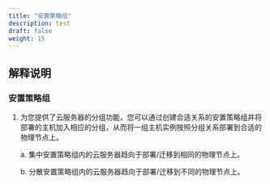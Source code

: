 ```yaml
---
title: "安置策略组"
description: test
draft: false
weight: 15
---
```


## 解释说明

### 安置策略组

1. 为您提供了云服务器的分组功能，您可以通过创建合适关系的安置策略组并将部署的主机加入相应的分组，从而将一组主机实例按照分组关系部署到合适的物理节点上。

   a. 集中安置策略组内的云服务器趋向于部署/迁移到相同的物理节点上。

   b. 分散安置策略组内的云服务器趋向于部署/迁移到不同的物理节点上。


















